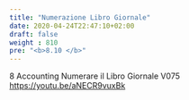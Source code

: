 ```yaml
---
title: "Numerazione Libro Giornale"
date: 2020-04-24T22:47:10+02:00
draft: false
weight : 810
pre: "<b>8.10 </b>"
---
```



 
8 Accounting Numerare il Libro Giornale V075  https://youtu.be/aNECR9vuxBk
